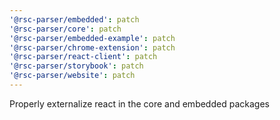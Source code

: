 ```yaml
---
'@rsc-parser/embedded': patch
'@rsc-parser/core': patch
'@rsc-parser/embedded-example': patch
'@rsc-parser/chrome-extension': patch
'@rsc-parser/react-client': patch
'@rsc-parser/storybook': patch
'@rsc-parser/website': patch
---
```


Properly externalize react in the core and embedded packages
